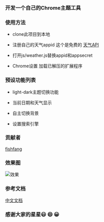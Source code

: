 ### 开发一个自己的Chrome主题工具

### 使用方法

- clone此项目到本地

- 注册自己的天气appid 这个是免费的
[天气API](http://www.tianqiapi.com/index)

- 打开js/weather.js替换appid和appsecret

-  Chrome设置 加载已解压的扩展程序


### 预设功能列表

- light-dark主题切换功能

- 当前日期和天气显示

- 自主切换背景

- 设置搜索引擎

### 贡献者
[fishfang](https://github.com/sawafish)
### 效果图
![效果](./img/md/example.png)

### 参考文档
[中文文档](https://wizardforcel.gitbooks.io/chrome-doc/content/1.html)

### 感谢大家的星星😃 😄 😀
